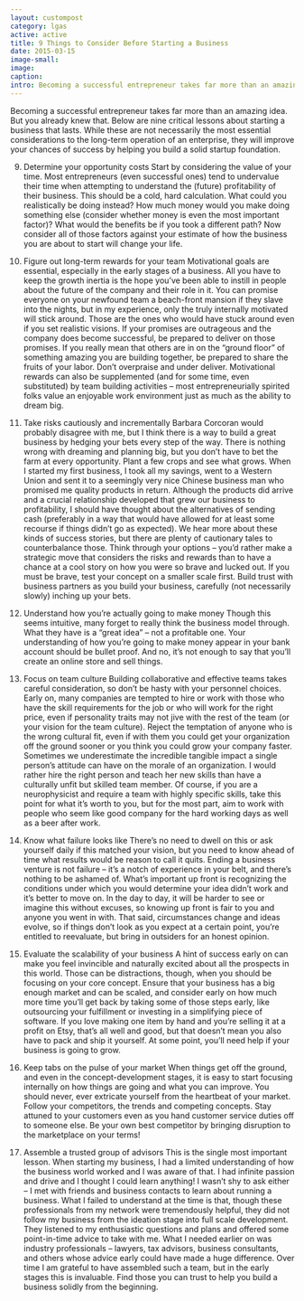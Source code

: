 ```yaml
---
layout: custompost
category: lgas
active: active
title: 9 Things to Consider Before Starting a Business
date: 2015-03-15
image-small:
image:
caption:
intro: Becoming a successful entrepreneur takes far more than an amazing idea. But you already knew that. Below are nine critical lessons about starting a business that lasts. While these are not necessarily the most essential considerations to the long-term operation of an enterprise, they will improve your chances of success by helping you build a solid startup foundation...
---
```

Becoming a successful entrepreneur takes far more than an amazing idea. But you already knew that. Below are nine critical lessons about starting a business that lasts. While these are not necessarily the most essential considerations to the long-term operation of an enterprise, they will improve your chances of success by helping you build a solid startup foundation.

9. Determine your opportunity costs
Start by considering the value of your time. Most entrepreneurs (even successful ones) tend to undervalue their time when attempting to understand the (future) profitability of their business. This should be a cold, hard calculation. What could you realistically be doing instead? How much money would you make doing something else (consider whether money is even the most important factor)? What would the benefits be if you took a different path? Now consider all of those factors against your estimate of how the business you are about to start will change your life.

8. Figure out long-term rewards for your team
Motivational goals are essential, especially in the early stages of a business. All you have to keep the growth inertia is the hope you’ve been able to instill in people about the future of the company and their role in it. You can promise everyone on your newfound team a beach-front mansion if they slave into the nights, but in my experience, only the truly internally motivated will stick around. Those are the ones who would have stuck around even if you set realistic visions. If your promises are outrageous and the company does become successful, be prepared to deliver on those promises. If you really mean that others are in on the “ground floor” of something amazing you are building together, be prepared to share the fruits of your labor. Don’t overpraise and under deliver. Motivational rewards can also be supplemented (and for some time, even substituted) by team building activities – most entrepreneurially spirited folks value an enjoyable work environment just as much as the ability to dream big.

7. Take risks cautiously and incrementally
Barbara Corcoran would probably disagree with me, but I think there is a way to build a great business by hedging your bets every step of the way. There is nothing wrong with dreaming and planning big, but you don’t have to bet the farm at every opportunity. Plant a few crops and see what grows. When I started my first business, I took all my savings, went to a Western Union and sent it to a seemingly very nice Chinese business man who promised me quality products in return. Although the products did arrive and a crucial relationship developed that grew our business to profitability, I should have thought about the alternatives of sending cash (preferably in a way that would have allowed for at least some recourse if things didn’t go as expected). We hear more about these kinds of success stories, but there are plenty of cautionary tales to counterbalance those. Think through your options – you’d rather make a strategic move that considers the risks and rewards than to have a chance at a cool story on how you were so brave and lucked out. If you must be brave, test your concept on a smaller scale first. Build trust with business partners as you build your business, carefully (not necessarily slowly) inching up your bets.

6. Understand how you’re actually going to make money
Though this seems intuitive, many forget to really think the business model through. What they have is a “great idea” – not a profitable one. Your understanding of how you’re going to make money appear in your bank account should be bullet proof. And no, it’s not enough to say that you’ll create an online store and sell things.

5. Focus on team culture
Building collaborative and effective teams takes careful consideration, so don’t be hasty with your personnel choices. Early on, many companies are tempted to hire or work with those who have the skill requirements for the job or who will work for the right price, even if personality traits may not jive with the rest of the team (or your vision for the team culture). Reject the temptation of anyone who is the wrong cultural fit, even if with them you could get your organization off the ground sooner or you think you could grow your company faster. Sometimes we underestimate the incredible tangible impact a single person’s attitude can have on the morale of an organization. I would rather hire the right person and teach her new skills than have a culturally unfit but skilled team member. Of course, if you are a neurophysicist and require a team with highly specific skills, take this point for what it’s worth to you, but for the most part, aim to work with people who seem like good company for the hard working days as well as a beer after work.

4. Know what failure looks like
There’s no need to dwell on this or ask yourself daily if this matched your vision, but you need to know ahead of time what results would be reason to call it quits. Ending a business venture is not failure – it’s a notch of experience in your belt, and there’s nothing to be ashamed of. What’s important up front is recognizing the conditions under which you would determine your idea didn’t work and it’s better to move on. In the day to day, it will be harder to see or imagine this without excuses, so knowing up front is fair to you and anyone you went in with. That said, circumstances change and ideas evolve, so if things don’t look as you expect at a certain point, you’re entitled to reevaluate, but bring in outsiders for an honest opinion.

3. Evaluate the scalability of your business
A hint of success early on can make you feel invincible and naturally excited about all the prospects in this world. Those can be distractions, though, when you should be focusing on your core concept. Ensure that your business has a big enough market and can be scaled, and consider early on how much more time you’ll get back by taking some of those steps early, like outsourcing your fulfillment or investing in a simplifying piece of software. If you love making one item by hand and you’re selling it at a profit on Etsy, that’s all well and good, but that doesn’t mean you also have to pack and ship it yourself. At some point, you’ll need help if your business is going to grow.

2. Keep tabs on the pulse of your market
When things get off the ground, and even in the concept-development stages, it is easy to start focusing internally on how things are going and what you can improve. You should never, ever extricate yourself from the heartbeat of your market. Follow your competitors, the trends and competing concepts. Stay attuned to your customers even as you hand customer service duties off to someone else. Be your own best competitor by bringing disruption to the marketplace on your terms!

1. Assemble a trusted group of advisors
This is the single most important lesson. When starting my business, I had a limited understanding of how the business world worked and I was aware of that. I had infinite passion and drive and I thought I could learn anything! I wasn’t shy to ask either – I met with friends and business contacts to learn about running a business. What I failed to understand at the time is that, though these professionals from my network were tremendously helpful, they did not follow my business from the ideation stage into full scale development. They listened to my enthusiastic questions and plans and offered some point-in-time advice to take with me. What I needed earlier on was industry professionals – lawyers, tax advisors, business consultants, and others whose advice early could have made a huge difference. Over time I am grateful to have assembled such a team, but in the early stages this is invaluable. Find those you can trust to help you build a business solidly from the beginning.
